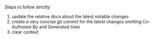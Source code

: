 Steps to follow strictly:
1. update the relative docs about the latest notable changes
2. create a very concise git commit for the latest changes omitting Co-Authored-By and Generated lines
3. clear context
